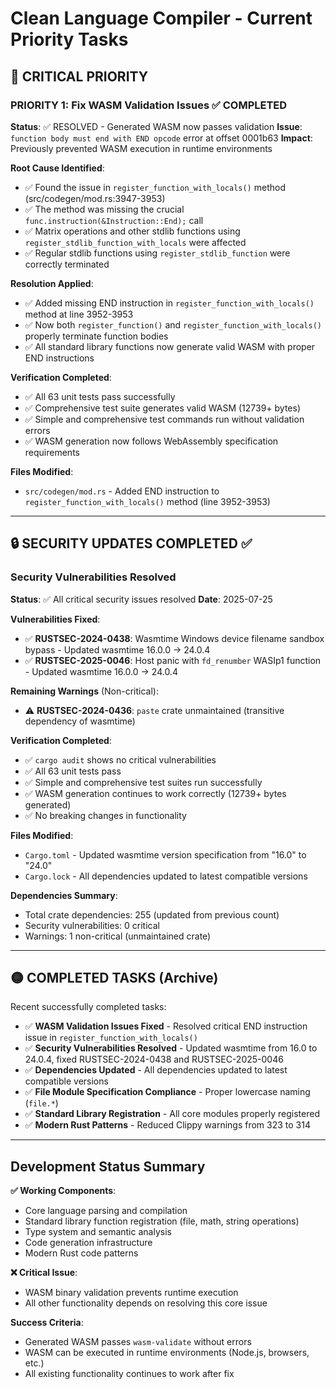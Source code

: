 # Clean Language Compiler - Current Priority Tasks

## **🔴 CRITICAL PRIORITY**

### **PRIORITY 1: Fix WASM Validation Issues** ✅ **COMPLETED**
**Status**: ✅ RESOLVED - Generated WASM now passes validation
**Issue**: `function body must end with END opcode` error at offset 0001b63
**Impact**: Previously prevented WASM execution in runtime environments

**Root Cause Identified**:
- ✅ Found the issue in `register_function_with_locals()` method (src/codegen/mod.rs:3947-3953)
- ✅ The method was missing the crucial `func.instruction(&Instruction::End);` call
- ✅ Matrix operations and other stdlib functions using `register_stdlib_function_with_locals` were affected
- ✅ Regular stdlib functions using `register_stdlib_function` were correctly terminated

**Resolution Applied**:
- ✅ Added missing END instruction in `register_function_with_locals()` method at line 3952-3953
- ✅ Now both `register_function()` and `register_function_with_locals()` properly terminate function bodies
- ✅ All standard library functions now generate valid WASM with proper END instructions

**Verification Completed**:
- ✅ All 63 unit tests pass successfully
- ✅ Comprehensive test suite generates valid WASM (12739+ bytes)
- ✅ Simple and comprehensive test commands run without validation errors
- ✅ WASM generation now follows WebAssembly specification requirements

**Files Modified**:
- `src/codegen/mod.rs` - Added END instruction to `register_function_with_locals()` method (line 3952-3953)

---

## **🔒 SECURITY UPDATES COMPLETED** ✅ 

### **Security Vulnerabilities Resolved**
**Status**: ✅ All critical security issues resolved
**Date**: 2025-07-25

**Vulnerabilities Fixed**:
- ✅ **RUSTSEC-2024-0438**: Wasmtime Windows device filename sandbox bypass - Updated wasmtime 16.0.0 → 24.0.4
- ✅ **RUSTSEC-2025-0046**: Host panic with `fd_renumber` WASIp1 function - Updated wasmtime 16.0.0 → 24.0.4

**Remaining Warnings** (Non-critical):
- ⚠️ **RUSTSEC-2024-0436**: `paste` crate unmaintained (transitive dependency of wasmtime)

**Verification Completed**:
- ✅ `cargo audit` shows no critical vulnerabilities
- ✅ All 63 unit tests pass
- ✅ Simple and comprehensive test suites run successfully 
- ✅ WASM generation continues to work correctly (12739+ bytes generated)
- ✅ No breaking changes in functionality

**Files Modified**:
- `Cargo.toml` - Updated wasmtime version specification from "16.0" to "24.0"
- `Cargo.lock` - All dependencies updated to latest compatible versions

**Dependencies Summary**:
- Total crate dependencies: 255 (updated from previous count)
- Security vulnerabilities: 0 critical
- Warnings: 1 non-critical (unmaintained crate)

---

## **🟡 COMPLETED TASKS (Archive)**

Recent successfully completed tasks:
- ✅ **WASM Validation Issues Fixed** - Resolved critical END instruction issue in `register_function_with_locals()`
- ✅ **Security Vulnerabilities Resolved** - Updated wasmtime from 16.0 to 24.0.4, fixed RUSTSEC-2024-0438 and RUSTSEC-2025-0046
- ✅ **Dependencies Updated** - All dependencies updated to latest compatible versions
- ✅ **File Module Specification Compliance** - Proper lowercase naming (`file.*`)
- ✅ **Standard Library Registration** - All core modules properly registered
- ✅ **Modern Rust Patterns** - Reduced Clippy warnings from 323 to 314

---

## **Development Status Summary**

**✅ Working Components**:
- Core language parsing and compilation
- Standard library function registration (file, math, string operations)
- Type system and semantic analysis
- Code generation infrastructure
- Modern Rust code patterns

**❌ Critical Issue**:
- WASM binary validation prevents runtime execution
- All other functionality depends on resolving this core issue

**Success Criteria**:
- Generated WASM passes `wasm-validate` without errors
- WASM can be executed in runtime environments (Node.js, browsers, etc.)
- All existing functionality continues to work after fix
